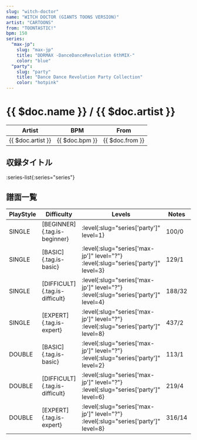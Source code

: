 ```yaml
---
slug: "witch-doctor"
name: "WITCH DOCTOR (GIANTS TOONS VERSION)"
artist: "CARTOONS"
from: "TOONTASTIC!"
bpm: 150
series:
  "max-jp":
    slug: "max-jp"
    title: "DDRMAX -DanceDanceRevolution 6thMIX-"
    color: "blue"
  "party":
    slug: "party"
    title: "Dance Dance Revolution Party Collection"
    color: "hotpink"
---
```


# {{ $doc.name }} / {{ $doc.artist }}

|Artist|BPM|From|
|------|---|----|
|{{ $doc.artist }}|{{ $doc.bpm }}|{{ $doc.from }}|

## 収録タイトル

:series-list{:series="series"}

## 譜面一覧

|PlayStyle|Difficulty|Levels|Notes|Movie|
|---------|----------|------|-----|-----|
|SINGLE|[BEGINNER]{.tag.is-beginner}|:level{:slug="series['party']" level=1}|100/0||
|SINGLE|[BASIC]{.tag.is-basic}|:level{:slug="series['max-jp']" level="?"} :level{:slug="series['party']" level=3}|129/1||
|SINGLE|[DIFFICULT]{.tag.is-difficult}|:level{:slug="series['max-jp']" level="?"} :level{:slug="series['party']" level=4}|188/32||
|SINGLE|[EXPERT]{.tag.is-expert}|:level{:slug="series['max-jp']" level="?"} :level{:slug="series['party']" level=8}|437/2||
|DOUBLE|[BASIC]{.tag.is-basic}|:level{:slug="series['max-jp']" level="?"} :level{:slug="series['party']" level=2}|113/1||
|DOUBLE|[DIFFICULT]{.tag.is-difficult}|:level{:slug="series['max-jp']" level="?"} :level{:slug="series['party']" level=6}|219/4||
|DOUBLE|[EXPERT]{.tag.is-expert}|:level{:slug="series['max-jp']" level="?"} :level{:slug="series['party']" level=8}|316/14||
